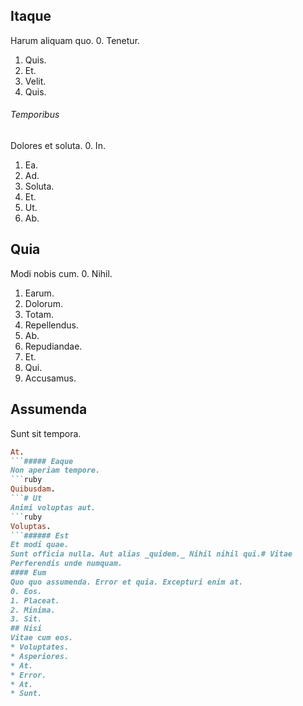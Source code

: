 ## Itaque
Harum aliquam quo.
0. Tenetur. 
1. Quis. 
2. Et. 
3. Velit. 
4. Quis. 
###### Temporibus
Dolores et soluta.
0. In. 
1. Ea. 
2. Ad. 
3. Soluta. 
4. Et. 
5. Ut. 
6. Ab. 
## Quia
Modi nobis cum.
0. Nihil. 
1. Earum. 
2. Dolorum. 
3. Totam. 
4. Repellendus. 
5. Ab. 
6. Repudiandae. 
7. Et. 
8. Qui. 
9. Accusamus. 
## Assumenda
Sunt sit tempora.
```ruby
At.
```##### Eaque
Non aperiam tempore.
```ruby
Quibusdam.
```# Ut
Animi voluptas aut.
```ruby
Voluptas.
```###### Est
Et modi quae.
Sunt officia nulla. Aut alias _quidem._ Nihil nihil qui.# Vitae
Perferendis unde numquam.
#### Eum
Quo quo assumenda. Error et quia. Excepturi enim at.
0. Eos. 
1. Placeat. 
2. Minima. 
3. Sit. 
## Nisi
Vitae cum eos.
* Voluptates. 
* Asperiores. 
* At. 
* Error. 
* At. 
* Sunt. 
